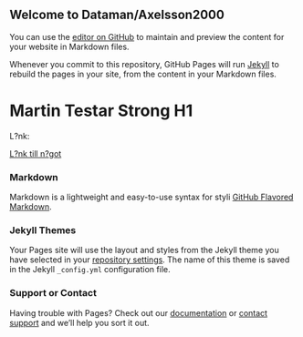 ## Welcome to Dataman/Axelsson2000

You can use the [editor on GitHub](https://github.com/Axelsson2000/axelsson2000.github.io/edit/master/index.md) to maintain and preview the content for your website in Markdown files.

Whenever you commit to this repository, GitHub Pages will run [Jekyll](https://jekyllrb.com/) to rebuild the pages in your site, from the content in your Markdown files.

# **Martin Testar Strong H1**

L?nk: 

[L?nk till n?got](https://www.idg.se)



### Markdown

Markdown is a lightweight and easy-to-use syntax for styli [GitHub Flavored Markdown](https://guides.github.com/features/mastering-markdown/).

### Jekyll Themes

Your Pages site will use the layout and styles from the Jekyll theme you have selected in your [repository settings](https://github.com/Axelsson2000/axelsson2000.github.io/settings). The name of this theme is saved in the Jekyll `_config.yml` configuration file.

### Support or Contact

Having trouble with Pages? Check out our [documentation](https://help.github.com/categories/github-pages-basics/) or [contact support](https://github.com/contact) and we’ll help you sort it out.
